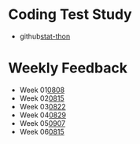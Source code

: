 # Coding Test Study
- github[stat-thon](https://github.com/stat-thon/coding-test-example)

# Weekly Feedback
- Week 01[0808](https://github.com/tlgus626/CodingTest_Study/blob/main/SonDonghyun/0808_Study/0808.md)
- Week 02[0815](https://github.com/tlgus626/CodingTest_Study/blob/main/SonDonghyun/0815_Study/0815.md)
- Week 03[0822](https://github.com/tlgus626/CodingTest_Study/blob/main/SonDonghyun/0822_Study/0822.md)
- Week 04[0829](https://github.com/tlgus626/CodingTest_Study/blob/main/SonDonghyun/0829_Study/0829.md)
- Week 05[0907](https://github.com/tlgus626/CodingTest_Study/blob/main/SonDonghyun/0907_Study/0907.md)
- Week 06[0815](https://github.com/tlgus626/CodingTest_Study/blob/main/SonDonghyun/0914_Study/0914.md)